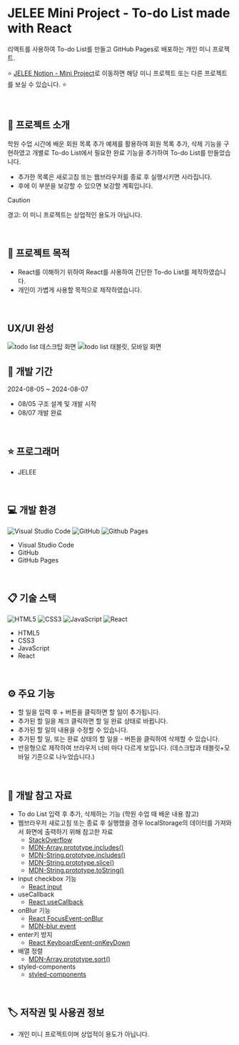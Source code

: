 # JELEE Mini Project - To-do List made with React
리액트를 사용하여 To-do List를 만들고 GitHub Pages로 배포하는 개인 미니 프로젝트.

:star: [JELEE Notion - Mini Project](https://www.notion.so/6c646943c1ce49e09175929af3e2711e?v=1b7171c6124349e388955a29009c864e)로 이동하면 해당 미니 프로젝트 또는 다른 프로젝트를 보실 수 있습니다. :star:

<br/>

## 	:speech_balloon: 프로젝트 소개
학원 수업 시간에 배운 회원 목록 추가 예제를 활용하여 회원 목록 추가, 삭제 기능을 구현하였고 개별로 To-do List에서 필요한 완료 기능을 추가하여 To-do List를 만들었습니다.
- 추가한 목록은 새로고침 또는 웹브라우저를 종료 후 실행시키면 사라집니다.
- 후에 이 부분을 보강할 수 있으면 보강할 계획입니다.
> [!CAUTION]
> 경고: 이 미니 프로젝트는 상업적인 용도가 아닙니다.

<br/>

## :walking: 프로젝트 목적
- React를 이해하기 위하여 React를 사용하여 간단한 To-do List를 제작하였습니다.
- 개인이 가볍게 사용할 목적으로 제작하였습니다.

<br/>

## UX/UI 완성
<img src="https://file.notion.so/f/f/88f41c08-964b-40ac-b3af-41d7c59069dc/6a089de4-1ab1-4154-9dc4-9aaa48b26e8c/image.png?table=block&id=c96f3854-d593-4d0a-8f55-e16a6b073d7c&spaceId=88f41c08-964b-40ac-b3af-41d7c59069dc&expirationTimestamp=1724335200000&signature=RpuchG9StvvV6LDmnQHdiKG5toL3v2O_X31qtV7na0I&downloadName=image.png" alt="todo list 데스크탑 화면">
<img src="https://file.notion.so/f/f/88f41c08-964b-40ac-b3af-41d7c59069dc/f8636941-8794-4288-9935-30d8bae02183/image.png?table=block&id=2332ebd5-9be3-422f-b1e0-58cf8f83775e&spaceId=88f41c08-964b-40ac-b3af-41d7c59069dc&expirationTimestamp=1724335200000&signature=uCFN1xGe--JV5O6G3I_FzqZvtyoI-195Dw5ta_a42ng&downloadName=image.png" alt="todo list 태블릿, 모바일 화면">

## :calendar: 개발 기간
2024-08-05 ~ 2024-08-07
- 08/05 구조 설계 및 개발 시작
- 08/07 개발 완료

<br/>

## 	:star: 프로그래머
- JELEE

<br/>

## :computer: 개발 환경
![Visual Studio Code](https://img.shields.io/badge/Visual%20Studio%20Code-0078d7.svg?style=for-the-badge&logo=visual-studio-code&logoColor=white)
![GitHub](https://img.shields.io/badge/github-%23121011.svg?style=for-the-badge&logo=github&logoColor=white)
![Github Pages](https://img.shields.io/badge/github%20pages-121013?style=for-the-badge&logo=github&logoColor=white)
- Visual Studio Code
- GitHub
- GitHub Pages

<br/>

## :clipboard: 기술 스택
![HTML5](https://img.shields.io/badge/html5-%23E34F26.svg?style=for-the-badge&logo=html5&logoColor=white)
![CSS3](https://img.shields.io/badge/css3-%231572B6.svg?style=for-the-badge&logo=css3&logoColor=white)
![JavaScript](https://img.shields.io/badge/javascript-%23323330.svg?style=for-the-badge&logo=javascript&logoColor=%23F7DF1E)
![React](https://img.shields.io/badge/react-%2320232a.svg?style=for-the-badge&logo=react&logoColor=%2361DAFB)
- HTML5
- CSS3
- JavaScript
- React

<br/>

## :gear: 주요 기능
- 할 일을 입력 후 + 버튼을 클릭하면 할 일이 추가됩니다.
- 추가된 할 일을 체크 클릭하면 할 일 완료 상태로 바뀝니다.
- 추가된 할 일의 내용을 수정할 수 있습니다.
- 추가된 할 일, 또는 완료 상태의 할 일을 - 버튼을 클릭하여 삭제할 수 있습니다.
- 반응형으로 제작하여 브라우저 너비 마다 다르게 보입니다. (데스크탑과 태블릿+모바일 기준으로 나누었습니다.)

<br/>

## :eyes: 개발 참고 자료
- To do List 입력 후 추가, 삭제하는 기능 (학원 수업 때 배운 내용 참고)
- 웹브라우저 새로고침 또는 종료 후 실행했을 경우 localStorage의 데이터를 가져와서 화면에 출력하기 위해 참고한 자료
  - [StackOverflow](https://stackoverflow.com/questions/77006383/react-localstorage-value-resets-after-every-refresh)
  - [MDN-Array.prototype.includes()](https://developer.mozilla.org/ko/docs/Web/JavaScript/Reference/Global_Objects/Array/includes)
  - [MDN-String.prototype.includes()](https://developer.mozilla.org/ko/docs/Web/JavaScript/Reference/Global_Objects/String/includes)
  - [MDN-String.prototype.slice()](https://developer.mozilla.org/ko/docs/Web/JavaScript/Reference/Global_Objects/String/slice)
  - [MDN-String.prototype.toString()](https://developer.mozilla.org/ko/docs/Web/JavaScript/Reference/Global_Objects/String/toString)
- input checkbox 기능
  - [React input](https://react.dev/reference/react-dom/components/input#controlling-an-input-with-a-state-variable)
- useCallback
  - [React useCallback](https://ko.react.dev/reference/react/useCallback)
- onBlur 기능
  - [React FocusEvent-onBlur](https://ko.react.dev/reference/react-dom/components/common#focusevent-handler)
  - [MDN-blur event](https://developer.mozilla.org/en-US/docs/Web/API/Element/blur_event)
- enter키 방지
  - [React KeyboardEvent-onKeyDown](https://ko.react.dev/reference/react-dom/components/common#keyboardevent-handler)
- 배열 정렬
  - [MDN-Array.prototype.sort()](https://developer.mozilla.org/ko/docs/Web/JavaScript/Reference/Global_Objects/Array/sort) 
- styled-components
  - [styled-components](https://styled-components.com/)

<br/>

## :label: 저작권 및 사용권 정보
- 개인 미니 프로젝트이며 상업적이 용도가 아닙니다.
